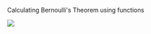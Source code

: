 Calculating Bernoulli's Theorem using functions


![](https://www.onlinemathlearning.com/image-files/binomial-distribution-formula.png?fbclid=IwAR0T48ewVRI3k2GbPCpQTiZzJKx9xi-1Nfko82gIhJyg-QSzYnq_LJpH5C8)
